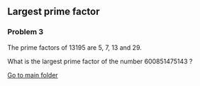 Largest prime factor
--------------------
### Problem 3

The prime factors of 13195 are 5, 7, 13 and 29.  
  
What is the largest prime factor of the number 600851475143 ?
  
[Go to main folder](../../../ "Go to main folder")
